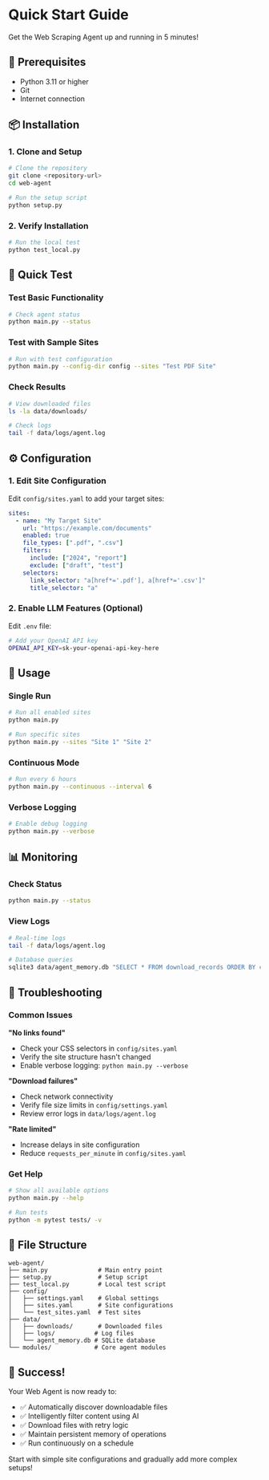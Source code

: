 # Quick Start Guide

Get the Web Scraping Agent up and running in 5 minutes!

## 🚀 Prerequisites

- Python 3.11 or higher
- Git
- Internet connection

## 📦 Installation

### 1. Clone and Setup
```bash
# Clone the repository
git clone <repository-url>
cd web-agent

# Run the setup script
python setup.py
```

### 2. Verify Installation
```bash
# Run the local test
python test_local.py
```

## 🎯 Quick Test

### Test Basic Functionality
```bash
# Check agent status
python main.py --status
```

### Test with Sample Sites
```bash
# Run with test configuration
python main.py --config-dir config --sites "Test PDF Site"
```

### Check Results
```bash
# View downloaded files
ls -la data/downloads/

# Check logs
tail -f data/logs/agent.log
```

## ⚙️ Configuration

### 1. Edit Site Configuration
Edit `config/sites.yaml` to add your target sites:

```yaml
sites:
  - name: "My Target Site"
    url: "https://example.com/documents"
    enabled: true
    file_types: [".pdf", ".csv"]
    filters:
      include: ["2024", "report"]
      exclude: ["draft", "test"]
    selectors:
      link_selector: "a[href*='.pdf'], a[href*='.csv']"
      title_selector: "a"
```

### 2. Enable LLM Features (Optional)
Edit `.env` file:
```bash
# Add your OpenAI API key
OPENAI_API_KEY=sk-your-openai-api-key-here
```

## 🚀 Usage

### Single Run
```bash
# Run all enabled sites
python main.py

# Run specific sites
python main.py --sites "Site 1" "Site 2"
```

### Continuous Mode
```bash
# Run every 6 hours
python main.py --continuous --interval 6
```

### Verbose Logging
```bash
# Enable debug logging
python main.py --verbose
```

## 📊 Monitoring

### Check Status
```bash
python main.py --status
```

### View Logs
```bash
# Real-time logs
tail -f data/logs/agent.log

# Database queries
sqlite3 data/agent_memory.db "SELECT * FROM download_records ORDER BY created_at DESC LIMIT 10;"
```

## 🔧 Troubleshooting

### Common Issues

**"No links found"**
- Check your CSS selectors in `config/sites.yaml`
- Verify the site structure hasn't changed
- Enable verbose logging: `python main.py --verbose`

**"Download failures"**
- Check network connectivity
- Verify file size limits in `config/settings.yaml`
- Review error logs in `data/logs/agent.log`

**"Rate limited"**
- Increase delays in site configuration
- Reduce `requests_per_minute` in `config/sites.yaml`

### Get Help
```bash
# Show all available options
python main.py --help

# Run tests
python -m pytest tests/ -v
```

## 📁 File Structure

```
web-agent/
├── main.py              # Main entry point
├── setup.py             # Setup script
├── test_local.py        # Local test script
├── config/
│   ├── settings.yaml    # Global settings
│   ├── sites.yaml       # Site configurations
│   └── test_sites.yaml  # Test sites
├── data/
│   ├── downloads/       # Downloaded files
│   ├── logs/           # Log files
│   └── agent_memory.db # SQLite database
└── modules/            # Core agent modules
```

## 🎉 Success!

Your Web Agent is now ready to:
- ✅ Automatically discover downloadable files
- ✅ Intelligently filter content using AI
- ✅ Download files with retry logic
- ✅ Maintain persistent memory of operations
- ✅ Run continuously on a schedule

Start with simple site configurations and gradually add more complex setups!
